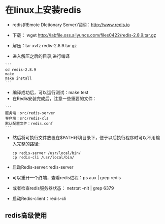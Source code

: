 # 在linux上安装redis


   - redis(REmote DIctionary Server)官网：http://www.redis.io
   - 下载： wget http://labfile.oss.aliyuncs.com/files0422/redis-2.8.9.tar.gz
   - 解压：tar xvfz redis-2.8.9.tar.gz

   - 进入解压之后的目录,进行编译

    ```
    cd redis-2.8.9
    make
    make install
    ```
   - 编译成功后，可以运行测试：make test
   - 在Redis安装完成后，注意一些重要的文件：
    
    ```
    服务端：src/redis-server
    客户端：src/redis-cls
    默认配置文件：redis.conf
    ```
   - 然后将可执行文件放置在$PATH环境目录下，便于以后执行程序时可以不用输入完整的路径:
     
     ```
     cp redis-server /usr/local/bin/
     cp redis-cli /usr/local/bin/
     ```
  
  - 启动Redis-server:redis-server
  - 可以重开一个终端，查看redis进程：ps aux | grep redis
  - 或者检查redis服务器状态： netstat -nlt | grep 6379
  - 启动Redis-client：redis-cli

## redis高级使用
